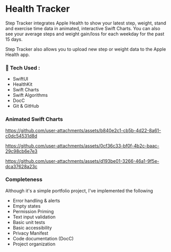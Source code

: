 # Health Tracker
Step Tracker integrates Apple Health to show your latest step, weight, stand and exercise time data in animated, interactive Swift Charts. You can also see your average steps and weight gain/loss for each weekday for the past 15 days.

Step Tracker also allows you to upload new step or weight data to the Apple Health app.

### 🧰 Tech Used :
* SwiftUI
* HealthKit
* Swift Charts
* Swift Algorithms
* DocC
* Git & GitHub

### Animated Swift Charts


https://github.com/user-attachments/assets/b840e2c1-cb5b-4d22-8a61-c0dc54531d8d



https://github.com/user-attachments/assets/0cf36c33-bf0f-4b2c-baac-29c98cb6e7e3




https://github.com/user-attachments/assets/d193be01-3266-46a1-9f5e-dca37628a23c




### Completeness
Although it's a simple portfolio project, I've implemented the following
* Error handling & alerts
* Empty states
* Permission Priming
* Text input validation
* Basic unit tests
* Basic accessibility
* Privacy Manifest
* Code documentation (DocC)
* Project organization


